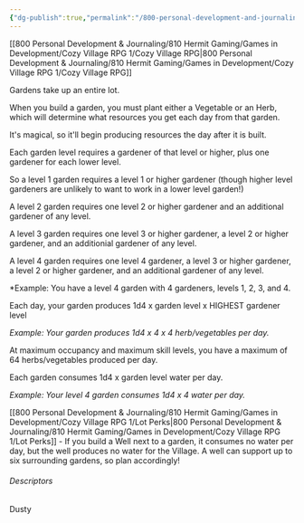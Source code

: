 ```yaml
---
{"dg-publish":true,"permalink":"/800-personal-development-and-journaling/810-hermit-gaming/games-in-development/cozy-village-rpg-1/building-types/gardens/"}
---
```



[[800 Personal Development & Journaling/810 Hermit Gaming/Games in Development/Cozy Village RPG 1/Cozy Village RPG\|800 Personal Development & Journaling/810 Hermit Gaming/Games in Development/Cozy Village RPG 1/Cozy Village RPG]]

Gardens take up an entire lot.

When you build a garden, you must plant either a Vegetable or an Herb, which will determine what resources you get each day from that garden.

It's magical, so it'll begin producing resources the day after it is built.

Each garden level requires a gardener of that level or higher, plus one gardener for each lower level.

So a level 1 garden requires a level 1 or higher gardener (though higher level gardeners are unlikely to want to work in a lower level garden!)

A level 2 garden requires one level 2 or higher gardener and an additional gardener of any level.

A level 3 garden requires one level 3 or higher gardener, a level 2 or higher gardener, and an additionial gardener of any level.

A level 4 garden requires one level 4 gardener, a level 3 or higher gardener, a level 2 or higher gardener, and an additional gardener of any level.

*Example:  You have a level 4 garden with 4 gardeners, levels 1, 2, 3, and 4.

Each day, your garden produces 1d4 x garden level x HIGHEST gardener level

*Example: Your garden produces 1d4 x 4 x 4 herb/vegetables per day.*

At maximum occupancy and maximum skill levels, you have a maximum of 64 herbs/vegetables produced per day.

Each garden consumes 1d4 x garden level water per day.

*Example:  Your level 4 garden consumes 1d4 x 4 water per day.*

[[800 Personal Development & Journaling/810 Hermit Gaming/Games in Development/Cozy Village RPG 1/Lot Perks\|800 Personal Development & Journaling/810 Hermit Gaming/Games in Development/Cozy Village RPG 1/Lot Perks]] - If you build a Well next to a garden, it consumes no water per day, but the well produces no water for the Village.  A well can support up to six surrounding gardens, so plan accordingly!

###### Descriptors 
Dusty